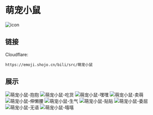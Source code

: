 # 萌宠小鼠
![icon](https://emoji.shojo.cn/bili/src/萌宠小鼠/icon.png)
## 链接
Cloudflare:
```
https://emoji.shojo.cn/bili/src/萌宠小鼠
```
## 展示
![萌宠小鼠-抱抱](https://emoji.shojo.cn/bili/src/萌宠小鼠/萌宠小鼠-抱抱.png)
![萌宠小鼠-吃货](https://emoji.shojo.cn/bili/src/萌宠小鼠/萌宠小鼠-吃货.png)
![萌宠小鼠-嘿嘿](https://emoji.shojo.cn/bili/src/萌宠小鼠/萌宠小鼠-嘿嘿.png)
![萌宠小鼠-卖萌](https://emoji.shojo.cn/bili/src/萌宠小鼠/萌宠小鼠-卖萌.png)
![萌宠小鼠-伸懒腰](https://emoji.shojo.cn/bili/src/萌宠小鼠/萌宠小鼠-伸懒腰.png)
![萌宠小鼠-生气](https://emoji.shojo.cn/bili/src/萌宠小鼠/萌宠小鼠-生气.png)
![萌宠小鼠-贴贴](https://emoji.shojo.cn/bili/src/萌宠小鼠/萌宠小鼠-贴贴.png)
![萌宠小鼠-委屈](https://emoji.shojo.cn/bili/src/萌宠小鼠/萌宠小鼠-委屈.png)
![萌宠小鼠-无语](https://emoji.shojo.cn/bili/src/萌宠小鼠/萌宠小鼠-无语.png)
![萌宠小鼠-嘻嘻](https://emoji.shojo.cn/bili/src/萌宠小鼠/萌宠小鼠-嘻嘻.png)
